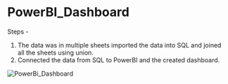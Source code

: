 # PowerBI_Dashboard

Steps -
1) The data was in multiple sheets imported the data into SQL and joined all the sheets using union.
2) Connected the data from SQL to PowerBI and the created dashboard.

![PowerBi_Dashboard](https://user-images.githubusercontent.com/67514632/186129835-2690057e-9b09-41d1-9c72-2658f9e13c8e.png)
